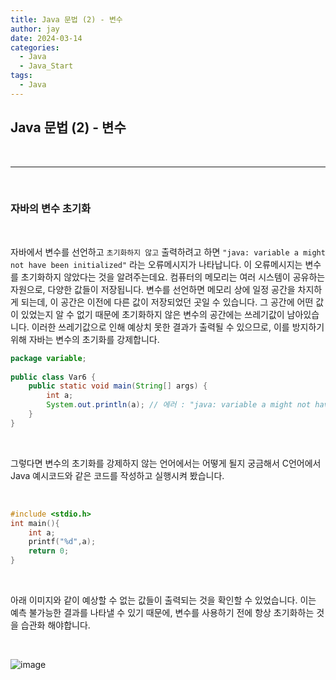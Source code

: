 ```yaml
---
title: Java 문법 (2) - 변수
author: jay
date: 2024-03-14
categories:
  - Java
  - Java_Start
tags:
  - Java
---
```

## **Java 문법 (2) - 변수**

<br />

---

<br/>

### **자바의 변수 초기화**
<br/>

자바에서 변수를 선언하고 `초기화하지 않고` 출력하려고 하면 `"java: variable a might not have been initialized"` 라는 오류메시지가 나타납니다. 이 오류메시지는 변수를 초기화하지 않았다는 것을 알려주는데요. 컴퓨터의 메모리는 여러 시스템이 공유하는 자원으로, 다양한 값들이 저장됩니다. 변수를 선언하면 메모리 상에 일정 공간을 차지하게 되는데, 이 공간은 이전에 다른 값이 저장되었던 곳일 수 있습니다. 그 공간에 어떤 값이 있었는지 알 수 없기 때문에 초기화하지 않은 변수의 공간에는 쓰레기값이 남아있습니다. 이러한 쓰레기값으로 인해 예상치 못한 결과가 출력될 수 있으므로, 이를 방지하기 위해 자바는 변수의 초기화를 강제합니다.
<br/>

```java
package variable;  
  
public class Var6 {  
    public static void main(String[] args) {  
        int a;  
        System.out.println(a); // 에러 : "java: variable a might not have been initialized"
    }  
}
```

<br/>

그렇다면 변수의 초기화를 강제하지 않는 언어에서는 어떻게 될지 궁금해서 C언어에서 Java 예시코드와 같은 코드를 작성하고 실행시켜 봤습니다.

<br/>

```c
#include <stdio.h>
int main(){
	int a;
	printf("%d",a);
	return 0;
}
```

<br/>

아래 이미지와 같이 예상할 수 없는 값들이 출력되는 것을 확인할 수 있었습니다. 이는 예측 불가능한 결과를 나타낼 수 있기 때문에, 변수를 사용하기 전에 항상 초기화하는 것을 습관화 해야합니다.

<br/>

![image](https://ifh.cc/g/y5hAzX.png](https://ifh.cc/g/y5hAzX.png))